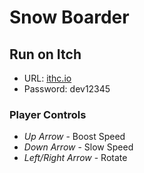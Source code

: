 # Snow Boarder

## Run on Itch
- URL: [ithc.io](https://devcasian.itch.io/snow-boarder)
- Password: dev12345

### Player Controls
- *Up Arrow* - Boost Speed
- *Down Arrow* - Slow Speed
- *Left/Right Arrow* - Rotate